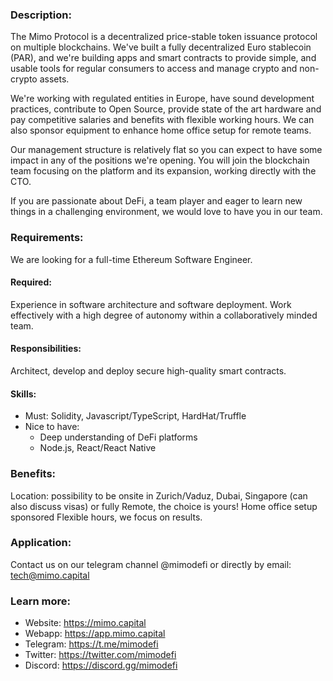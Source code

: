 ### Description:
The Mimo Protocol is a decentralized price-stable token issuance protocol on multiple blockchains. We've built a fully decentralized Euro stablecoin (PAR), and we're building apps and smart contracts to provide simple, and usable tools for regular consumers to access and manage crypto and non-crypto assets.

We're working with regulated entities in Europe, have sound development practices, contribute to Open Source, provide state of the art hardware and pay competitive salaries and benefits with flexible working hours. We can also sponsor equipment to enhance home office setup for remote teams.

Our management structure is relatively flat so you can expect to have some impact in any of the positions we're opening. You will join the blockchain team focusing on the platform and its expansion, working directly with the CTO.

If you are passionate about DeFi, a team player and eager to learn new things in a challenging environment, we would love to have you in our team.

### Requirements:
We are looking for a full-time Ethereum Software Engineer.

#### Required:
Experience in software architecture and software deployment.
Work effectively with a high degree of autonomy within a collaboratively minded team.

#### Responsibilities:
Architect, develop and deploy secure high-quality smart contracts.

#### Skills:
- Must: Solidity, Javascript/TypeScript, HardHat/Truffle
- Nice to have:
  - Deep understanding of DeFi platforms
  - Node.js, React/React Native

### Benefits:
Location: possibility to be onsite in Zurich/Vaduz, Dubai, Singapore (can also discuss visas) or fully Remote, the choice is yours!
Home office setup sponsored
Flexible hours, we focus on results.

### Application:
Contact us on our telegram channel @mimodefi or directly by email: tech@mimo.capital

### Learn more:
- Website: https://mimo.capital
- Webapp: https://app.mimo.capital
- Telegram: https://t.me/mimodefi
- Twitter: https://twitter.com/mimodefi
- Discord: https://discord.gg/mimodefi
